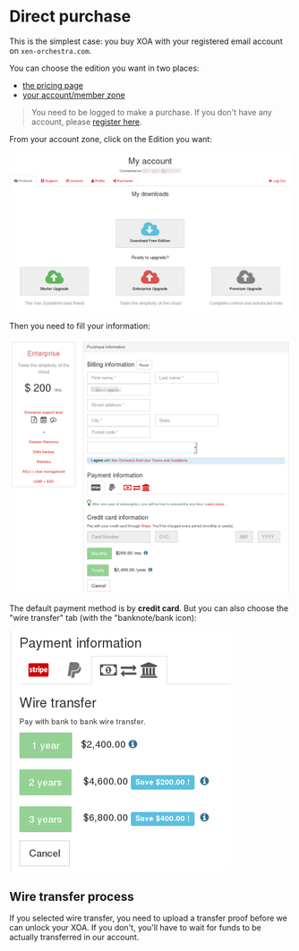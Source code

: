 # Direct purchase

This is the simplest case: you buy XOA with your registered email account on `xen-orchestra.com`.

You can choose the edition you want in two places:

* [the pricing page](https://xen-orchestra.com/#!/pricing)
* [your account/member zone](https://xen-orchestra.com/#!/member)


> You need to be logged to make a purchase. If you don't have any account, please [register here](https://xen-orchestra.com/#!/signup).

From your account zone, click on the Edition you want:

![](member_purchase.png)

Then you need to fill your information:

![](member_purchase2.png)

The default payment method is by **credit card**. But you can also choose the "wire transfer" tab (with the "banknote/bank icon):

![](member_purchase3.png)

## Wire transfer process

If you selected wire transfer, you need to upload a transfer proof before we can unlock your XOA. If you don't, you'll have to wait for funds to be actually transferred in our account.